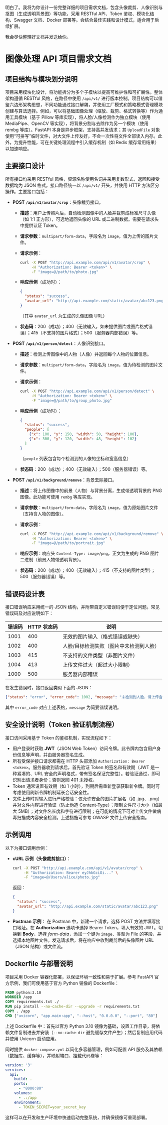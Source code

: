 明白了。我将为你设计一份完整详细的项目需求文档，包含头像裁剪、人像识别与抠图（生成透明背景图）等功能，采用 RESTful API、Token 鉴权、模块化结构、Swagger 文档、Docker 部署等。会结合最佳实践和设计模式，适合用于后续扩展。

我会尽快整理好文档并发送给你。


# 图像处理 API 项目需求文档

## 项目结构与模块划分说明

项目采用模块化设计，将功能拆分为多个子模块以提高可维护性和可扩展性。整体架构遵循 RESTful 风格，在路径中使用 `/api/v1/` 进行版本控制。项目结构可以借鉴六边形架构思想，不同功能通过接口解耦，并使用工厂模式和策略模式管理模块创建与算法选择。例如，可以将基础图像处理（缩放、裁剪、格式转换等）作为通用工具模块（基于 Pillow 等库实现），将人脸/人像检测作为独立模块（使用 MediaPipe、OpenCV 等实现），将背景分割与去除作为另一个模块（使用 rembg 等库）。FastAPI 本身是异步框架，支持高并发请求；其 `UploadFile` 对象使用“可拼写”临时文件，对大文件上传友好，不会一次性将文件全部读入内存。此外，为提升性能，可在关键处理流程中引入缓存机制（如 Redis 缓存常用结果）以加速响应。

## 主要接口设计

所有接口均采用 RESTful 风格，资源名称使用名词并采用复数形式，返回和接受数据均为 JSON 格式。接口路径统一以 `/api/v1/` 开头，并使用 HTTP 方法区分操作。主要接口包括：

* **POST `/api/v1/avatar/crop`**：头像裁剪接口。

  * **描述**：用户上传照片后，自动检测图像中的人脸并裁剪成标准尺寸头像（如 1:1 正方形），可选地返回头像的 URL 或二进制数据。需要在请求头中提供认证 Token。
  * **请求参数**：`multipart/form-data`，字段名为 `image`，值为上传的图片文件。
  * **请求示例**：

    ```bash
    curl -X POST "http://api.example.com/api/v1/avatar/crop" \
         -H "Authorization: Bearer <token>" \
         -F "image=@/path/to/photo.jpg"
    ```
  * **响应示例**（成功时）：

    ```json
    {
      "status": "success",
      "avatar_url": "http://api.example.com/static/avatar/abc123.png"
    }
    ```

    （其中 `avatar_url` 为生成的头像图像 URL）
  * **状态码**：200（成功）；400（无效输入，如未提供图片或图片格式错误）；415（不支持的图片格式）；500（服务器内部错误）等。

* **POST `/api/v1/person/detect`**：人像识别接口。

  * **描述**：检测上传图像中的人物（人像）并返回每个人物的位置信息。
  * **请求参数**：`multipart/form-data`，字段名为 `image`，值为待检测的图片文件。
  * **请求示例**：

    ```bash
    curl -X POST "http://api.example.com/api/v1/person/detect" \
         -H "Authorization: Bearer <token>" \
         -F "image=@/path/to/group_photo.jpg"
    ```
  * **响应示例**（成功时）：

    ```json
    {
      "status": "success",
      "people": [
        {"x": 100, "y": 150, "width": 50, "height": 100},
        {"x": 300, "y": 120, "width": 48, "height": 102}
      ]
    }
    ```

    （`people` 列表包含每个检测到的人像的坐标和宽高信息）
  * **状态码**：200（成功）；400（无效输入）；500（服务器错误）等。

* **POST `/api/v1/background/remove`**：背景去除接口。

  * **描述**：将上传图像中的前景（人物）与背景分离，生成带透明背景的 PNG 图像。此功能可使用 `rembg` 等库实现。
  * **请求参数**：`multipart/form-data`，字段名为 `image`，值为原始图片文件（支持含人物的图像）。
  * **请求示例**：

    ```bash
    curl -X POST "http://api.example.com/api/v1/background/remove" \
         -H "Authorization: Bearer <token>" \
         -F "image=@/path/to/portrait.jpg"
    ```
  * **响应示例**：响应头 `Content-Type: image/png`，正文为生成的 PNG 图片二进制（前景人物带透明背景）。
  * **状态码**：200（成功）；400（无效输入）；415（不支持的图片类型）；500（服务器错误）等。

## 错误码设计表

接口错误响应采用统一的 JSON 结构，并附带自定义错误码便于定位问题。常见错误码及对应说明如下：

| **错误码** | **HTTP 状态码** | **说明**               |
| ------- | ------------ | -------------------- |
| 1001    | 400          | 无效的图片输入（格式错误或缺失）     |
| 1002    | 400          | 人脸/目标检测失败（图片中未检测到人脸） |
| 1003    | 415          | 不支持的文件类型（非图片文件）      |
| 1004    | 413          | 上传文件过大（超过大小限制）       |
| 1000    | 500          | 服务器内部错误              |

在发生错误时，接口返回类似下面的 JSON：

```json
{"status": "error", "error_code": 1002, "message": "未检测到人脸，请上传含有正面人脸的清晰照片"}
```

其中 `error_code` 对应上述表格，`message` 为简要错误说明。

## 安全设计说明（Token 验证机制流程）

接口访问采用基于 Token 的鉴权机制，实现流程如下：

* 用户登录时获取 **JWT**（JSON Web Token）访问令牌。此令牌内包含用户身份信息等声明，并由服务器签名生成。
* 所有受保护接口请求都需在 HTTP 头部添加 `Authorization: Bearer <token>`。服务器收到请求后，首先验证 Token 的签名和有效期（JWT 是一种紧凑的、URL 安全的声明格式，带有签名保证完整性）。若验证通过，即可识别出请求者身份；否则返回 401 未授权。
* Token 通常设置有效期（如 1 小时），到期后需重新登录获取新令牌。同时可考虑使用刷新令牌机制延长会话安全性。
* 文件上传时对输入进行严格校验：仅允许安全的图片扩展名（如 .jpg、.png）并对文件内容进行验证（防止伪造 Content-Type）；限制文件尺寸大小（如最大 5MB）；对文件名长度和字符进行限制；在可能的情况下可对上传文件做病毒扫描或内容安全检测。上述措施可参考 OWASP 文件上传安全指南。

## 示例调用

以下为接口调用示例：

* **cURL 示例（头像裁剪接口）**：

  ```bash
  curl -X POST "http://api.example.com/api/v1/avatar/crop" \
       -H "Authorization: Bearer eyJhbGciOi..." \
       -F "image=@/Users/alice/photo.jpg"
  ```

  返回：

  ```json
  {
    "status": "success",
    "avatar_url": "http://api.example.com/static/avatar/abc123.png"
  }
  ```

* **Postman 示例**：
  在 Postman 中，新建一个请求，选择 POST 方法并填写接口地址。在 **Authorization** 选项卡选择 Bearer Token，填入有效的 JWT。切换到 **Body**，选择 *form-data*，添加一个键为 `image`、类型为 File 的字段，并选择本地图片文件。发送请求后，将在响应中收到裁剪后的头像图片 URL（JSON 结构）或文件流。

## Dockerfile 与部署说明

项目采用 Docker 容器化部署，以保证环境一致性和易于扩展。参考 FastAPI 官方示例，我们可使用基于官方 Python 镜像的 Dockerfile：

```dockerfile
FROM python:3.10
WORKDIR /app
COPY requirements.txt ./
RUN pip install --no-cache-dir --upgrade -r requirements.txt
COPY . /app
CMD ["uvicorn", "app.main:app", "--host", "0.0.0.0", "--port", "80"]
```

上述 Dockerfile 中：首先以官方 Python 3.10 镜像为基础，设置工作目录，将依赖文件复制进去并安装（`--no-cache-dir` 避免缓存文件产生）；然后复制应用代码并使用 Uvicorn 启动应用。

同时提供 `docker-compose.yml` 以简化多容器管理，例如可配置 API 服务及其依赖（数据库、缓存等），并映射端口、挂载代码卷等：

```yaml
version: '3'
services:
  api:
    build: .
    ports:
      - "8000:80"
    volumes:
      - .:/app
    environment:
      - TOKEN_SECRET=your_secret_key
```

这样可以在开发和生产环境中快速启动完整系统，并确保镜像可重现部署。
